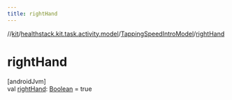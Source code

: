 ```yaml
---
title: rightHand
---
```

//[kit](../../../index.html)/[healthstack.kit.task.activity.model](../index.html)/[TappingSpeedIntroModel](index.html)/[rightHand](right-hand.html)



# rightHand



[androidJvm]\
val [rightHand](right-hand.html): [Boolean](https://kotlinlang.org/api/latest/jvm/stdlib/kotlin/-boolean/index.html) = true




